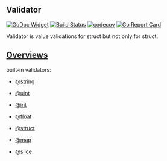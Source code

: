 ## Validator

[![GoDoc Widget](https://godoc.org/github.com/go-courier/validator?status.svg)](https://godoc.org/github.com/go-courier/validator)
[![Build Status](https://travis-ci.org/go-courier/validator.svg?branch=master)](https://travis-ci.org/go-courier/validator)
[![codecov](https://codecov.io/gh/go-courier/validator/branch/master/graph/badge.svg)](https://codecov.io/gh/go-courier/validator)
[![Go Report Card](https://goreportcard.com/badge/github.com/go-courier/validator)](https://goreportcard.com/report/github.com/go-courier/validator)

Validator is value validations for struct but not only for struct.

## [Overviews](https://godoc.org/github.com/go-courier/validator#pkg-overview)

built-in validators:

* [@string](https://godoc.org/github.com/go-courier/validator#StringValidator)
* [@uint](https://godoc.org/github.com/go-courier/validator#UintValidator)
* [@int](https://godoc.org/github.com/go-courier/validator#IntValidator)
* [@float](https://godoc.org/github.com/go-courier/validator#FloatValidator)

* [@struct](https://godoc.org/github.com/go-courier/validator#StructValidator)
* [@map](https://godoc.org/github.com/go-courier/validator#MapValidator)
* [@slice](https://godoc.org/github.com/go-courier/validator#SliceValidator)

